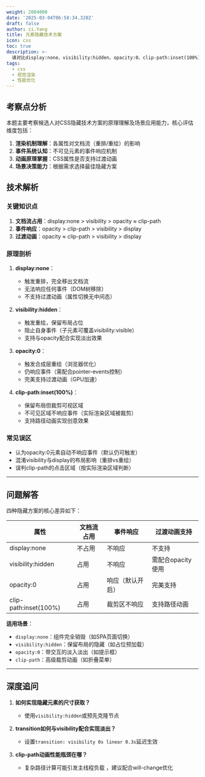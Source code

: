 ```yaml
---
weight: 2004000
date: '2025-03-04T06:58:34.328Z'
draft: false
author: zi.Yang
title: 元素隐藏技术方案
icon: css
toc: true
description: >-
  请对比display:none、visibility:hidden、opacity:0、clip-path:inset(100%)四种隐藏方式在文档流占用、事件响应、过渡动画支持方面的差异，并说明各自的适用场景。
tags:
  - css
  - 视觉渲染
  - 性能优化
---
```


## 考察点分析

本题主要考察候选人对CSS隐藏技术方案的原理理解及场景应用能力，核心评估维度包括：

1. **渲染机制理解**：各属性对文档流（重排/重绘）的影响
2. **事件系统认知**：不可见元素的事件响应机制
3. **动画原理掌握**：CSS属性是否支持过渡动画
4. **场景决策能力**：根据需求选择最佳隐藏方案

## 技术解析

### 关键知识点

1. **文档流占用**：display:none > visibility > opacity ≈ clip-path
2. **事件响应**：opacity > clip-path > visibility > display
3. **过渡动画**：opacity ≈ clip-path > visibility > display

### 原理剖析

1. **display:none**：
   - 触发重排，完全移出文档流
   - 无法响应任何事件（DOM树移除）
   - 不支持过渡动画（属性切换无中间态）

2. **visibility:hidden**：
   - 触发重绘，保留布局占位
   - 阻止自身事件（子元素可覆盖visibility:visible）
   - 支持与opacity配合实现淡出效果

3. **opacity:0**：
   - 触发合成层重绘（浏览器优化）
   - 仍响应事件（需配合pointer-events控制）
   - 完美支持过渡动画（GPU加速）

4. **clip-path:inset(100%)**：
   - 保留布局但裁剪可视区域
   - 不可见区域不响应事件（实际渲染区域被裁剪）
   - 支持路径动画实现创意效果

### 常见误区

- 认为opacity:0元素自动不响应事件（默认仍可触发）
- 混淆visibility与display的布局影响（重排vs重绘）
- 误判clip-path的点击区域（按实际渲染区域判断）

---

## 问题解答

四种隐藏方案的核心差异如下：

| 属性                 | 文档流占用 | 事件响应          | 过渡动画支持       |
|----------------------|------------|-------------------|-------------------|
| display:none         | 不占用     | 不响应            | 不支持             |
| visibility:hidden    | 占用       | 不响应            | 需配合opacity使用 |
| opacity:0           | 占用       | 响应（默认开启）  | 完美支持           |
| clip-path:inset(100%)| 占用       | 裁剪区不响应       | 支持路径动画       |

**适用场景**：

- `display:none`：组件完全销毁（如SPA页面切换）
- `visibility:hidden`：保留布局的隐藏（如占位预加载）
- `opacity:0`：带交互的淡入淡出（如提示框）
- `clip-path`：高级裁剪动画（如折叠菜单）

---

## 深度追问

1. **如何实现隐藏元素的尺寸获取？**
   - 使用`visibility:hidden`或预先克隆节点

2. **transition如何与visibility配合实现淡出？**
   - 设置`transition: visibility 0s linear 0.3s`延迟生效

3. **clip-path动画性能瓶颈在哪？**
   - 复杂路径计算可能引发主线程负载 ，建议配合will-change优化
